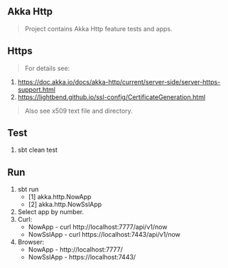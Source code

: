 Akka Http
---------
>Project contains Akka Http feature tests and apps.

Https
-----
>For details see:
1. https://doc.akka.io/docs/akka-http/current/server-side/server-https-support.html
2. https://lightbend.github.io/ssl-config/CertificateGeneration.html
>Also see x509 text file and directory.
      
Test
----
1. sbt clean test

Run
---
1. sbt run
   * [1] akka.http.NowApp
   * [2] akka.http.NowSslApp
2. Select app by number.
3. Curl:
   * NowApp    - curl http://localhost:7777/api/v1/now
   * NowSslApp - curl https://localhost:7443/api/v1/now
4. Browser:
   * NowApp    - http://localhost:7777/
   * NowSslApp - https://localhost:7443/